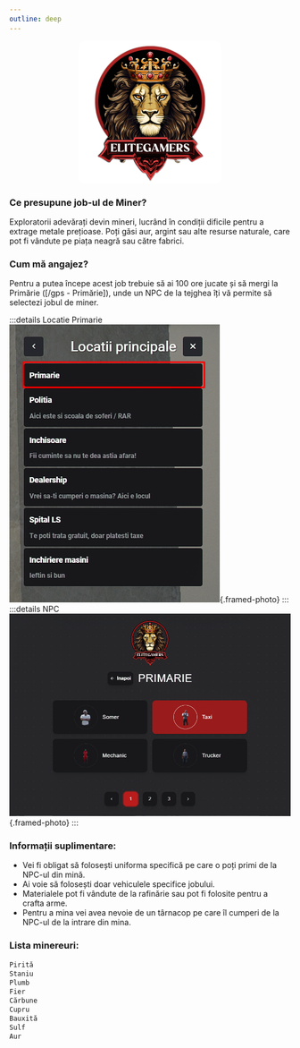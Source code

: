 ```yaml
---
outline: deep
---
```

<img src="../public/elitegamers.png" alt="pozaRegulament" width="256" height="256" style="display: block; margin: 0px auto; border-radius: 1%; border-radius: 5%;">


### Ce presupune job-ul de Miner?
Exploratorii adevărați devin mineri, lucrând în condiții dificile pentru a extrage metale prețioase. Poți găsi aur, argint sau alte resurse naturale, care pot fi vândute pe piața neagră sau către fabrici.

### Cum mă angajez?
Pentru a putea începe acest job trebuie să ai 100 ore jucate și să mergi la Primărie ([/gps - Primărie]), unde un NPC de la tejghea îți vă permite să selectezi jobul de miner.

:::details Locatie Primarie
![](../public/joburi/gps.png){.framed-photo}
:::
:::details NPC
![](../public/joburi/primarie.png){.framed-photo}
:::

### Informații suplimentare:
- Vei fi obligat să folosești uniforma specifică pe care o poți primi de la NPC-ul din mină.
- Ai voie să folosești doar vehiculele specifice jobului.
- Materialele pot fi vândute de la rafinărie sau pot fi folosite pentru a crafta arme.
- Pentru a mina vei avea nevoie de un târnacop pe care îl cumperi de la NPC-ul de la intrare din mina.

### Lista minereuri:
```
Pirită
Staniu
Plumb
Fier
Cărbune
Cupru
Bauxită
Sulf
Aur
```
